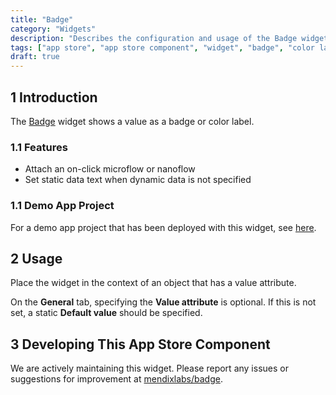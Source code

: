 ```yaml
---
title: "Badge"
category: "Widgets"
description: "Describes the configuration and usage of the Badge widget, which is available in the Mendix App Store."
tags: ["app store", "app store component", "widget", "badge", "color label"]
draft: true
---
```


## 1 Introduction

The [Badge](https://appstore.home.mendix.com/link/app/50325/) widget shows a value as a badge or color label.

### 1.1 Features

* Attach an on-click microflow or nanoflow
* Set static data text when dynamic data is not specified

### 1.1 Demo App Project

For a demo app project that has been deployed with this widget, see [here](https://badge.mxapps.io/).

## 2 Usage

Place the widget in the context of an object that has a value attribute.

On the **General** tab, specifying the **Value attribute**  is optional. If this is not set, a static **Default value** should be specified. 

## 3 Developing This App Store Component

We are actively maintaining this widget. Please report any issues or suggestions for improvement at [mendixlabs/badge](https://github.com/mendixlabs/badge/issues).
